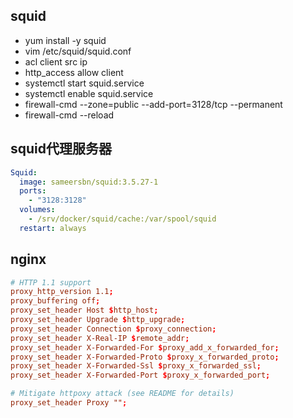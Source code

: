 ## squid
- yum install -y squid
- vim /etc/squid/squid.conf
- acl client src ip
- http_access allow client
- systemctl start squid.service 
- systemctl enable squid.service
- firewall-cmd --zone=public --add-port=3128/tcp --permanent
- firewall-cmd --reload

## squid代理服务器
```yml
Squid:
  image: sameersbn/squid:3.5.27-1
  ports:
    - "3128:3128"
  volumes:
    - /srv/docker/squid/cache:/var/spool/squid
  restart: always
```

## nginx
```conf
# HTTP 1.1 support
proxy_http_version 1.1;
proxy_buffering off;
proxy_set_header Host $http_host;
proxy_set_header Upgrade $http_upgrade;
proxy_set_header Connection $proxy_connection;
proxy_set_header X-Real-IP $remote_addr;
proxy_set_header X-Forwarded-For $proxy_add_x_forwarded_for;
proxy_set_header X-Forwarded-Proto $proxy_x_forwarded_proto;
proxy_set_header X-Forwarded-Ssl $proxy_x_forwarded_ssl;
proxy_set_header X-Forwarded-Port $proxy_x_forwarded_port;

# Mitigate httpoxy attack (see README for details)
proxy_set_header Proxy "";
```